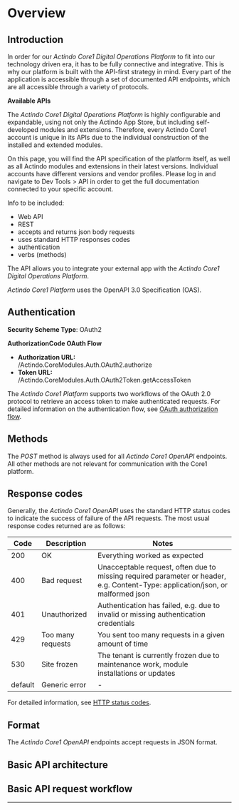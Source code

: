 # Overview

## Introduction

In order for our *Actindo Core1 Digital Operations Platform* to fit into our technology driven era, it has to be fully connective and integrative. This is why our platform is built with the API-first strategy in mind. Every part of the application is accessible through a set of documented API endpoints, which are all accessible through a variety of protocols. 

**Available APIs**  

The *Actindo Core1 Digital Operations Platform* is highly configurable and expandable, using not only the Actindo App Store, but including self-developed modules and extensions. Therefore, every Actindo Core1 account is unique in its APIs due to the individual construction of the installed and extended modules.  

On this page, you will find the API specification of the platform itself, as well as all Actindo modules and extensions in their latest versions. Individual accounts have different versions and vendor profiles. Please log in and navigate to Dev Tools > API in order to get the full documentation connected to your specific account. 

[comment]: <> (Info aus webseite oben - anpassen hier!)

Info to be included:
- Web API
- REST
- accepts and returns json body requests
- uses standard HTTP responses codes
- authentication
- verbs (methods) 

[comment]: <> (Endpoint -> It varies depending on version!)

The API allows you to integrate your external app with the *Actindo Core1 Digital Operations Platform*.

[comment]: <> (Benefits of API integration, if relevant to add?)

[comment]: <> (What is required to use the API?)

*Actindo Core1 Platform* uses the OpenAPI 3.0 Specification (OAS). 

[comment]: <> (Stimmt das so? Relevant zu erwähnen?)


## Authentication

**Security Scheme Type**: OAuth2   

**AuthorizationCode OAuth Flow**
- **Authorization URL:**  
    /Actindo.CoreModules.Auth.OAuth2.authorize 
- **Token URL:**  
    /Actindo.CoreModules.Auth.OAuth2Token.getAccessToken 

The *Actindo Core1 Platform* supports two workflows of the OAuth 2.0 protocol to retrieve an access token to make authenticated requests. For detailed information on the authentication flow, see [OAuth authorization flow](02_GetStarted.md#oauth-authorization-flow).


## Methods 

The *POST* method is always used for all *Actindo Core1 OpenAPI* endpoints. All other methods are not relevant for communication with the Core1 platform.


## Response codes

Generally, the *Actindo Core1 OpenAPI* uses the standard HTTP status codes to indicate the success of failure of the API requests.  The most usual response codes returned are as follows: 

| Code | Description | Notes |
| ---- | ----------- | ------ |
| 200  | OK          |  Everything worked as expected      |
| 400  | Bad request | Unacceptable request, often due to missing required parameter or  header, e.g. Content-Type: application/json, or malformed json |
| 401  | Unauthorized | Authentication has failed, e.g. due to invalid or missing authentication credentials |
| 429  | Too many requests   | You sent too many requests in a given amount of time |
| 530 | Site frozen | The tenant is currently frozen due to maintenance work, module installations or updates |
| default | Generic error | - | 

For detailed information, see [HTTP status codes](https://en.wikipedia.org/wiki/List_of_HTTP_status_codes "[https://en.wikipedia.org/wiki/List_of_HTTP_status_codes]").


## Format  

The *Actindo Core1 OpenAPI* endpoints accept requests in JSON format. 

## Basic API architecture

## Basic API request workflow


---

[comment]: <> (type: "numeric"|"date": "<", "<=", ">", ">=", "=", "!="; type="list": "in"; type="string": "like"; type="all": "isNull","isNotNull")




